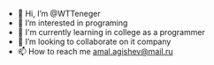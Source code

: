 - 👋 Hi, I’m @WTTeneger
- 👀 I’m interested in programing
- 🌱 I'm currently learning in college as a programmer
- 💞️ I’m looking to collaborate on it company
- 📫 How to reach me amal.agishev@mail.ru

